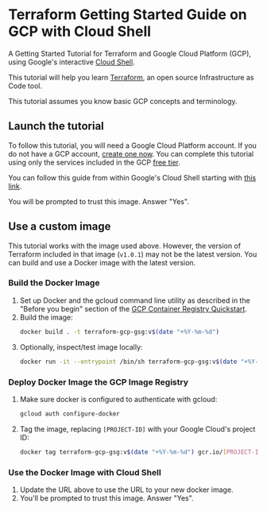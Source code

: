 # Terraform Getting Started Guide on GCP with Cloud Shell

A Getting Started Tutorial for Terraform and Google Cloud Platform (GCP), using
Google's interactive [Cloud Shell](https://cloud.google.com/shell/).

This tutorial will help you learn [Terraform](https://www.terraform.io/intro/index.html "Introduction to
Terraform"), an open source Infrastructure as Code tool.

This tutorial assumes 
you know basic GCP concepts and terminology.

## Launch the tutorial

To follow this tutorial, you will need a Google Cloud Platform account. If
you do not have a GCP account, [create one
now](https://console.cloud.google.com/freetrial/). You can complete
this tutorial using only the services included in the GCP [free
tier](https://cloud.google.com/free/).

You can follow this guide from within Google's Cloud Shell starting with [this link](https://console.cloud.google.com/cloudshell/open?cloudshell_image=gcr.io/graphite-cloud-shell-images/terraform:latest&cloudshell_git_repo=https://github.com/hashicorp/terraform-getting-started-gcp-cloud-shell&cloudshell_git_branch=master&cloudshell_working_dir=tutorial/&open_in_editor=./main.tf&cloudshell_tutorial=./cloudshell_tutorial.md).

You will be prompted to trust this image. Answer "Yes".

## Use a custom image

This tutorial works with the image used above. However, the version of Terraform included in that image (`v1.0.1`) may not be the latest version. You can build and use a Docker image with the latest version.

### Build the Docker Image

1. Set up Docker and the gcloud command line utility as described in the "Before you begin" section of the [GCP Container Registry Quickstart](https://cloud.google.com/container-registry/docs/quickstart "Container Registry Quickstart Documentation").
1. Build the image:
    ```sh
    docker build . -t terraform-gcp-gsg:v$(date "+%Y-%m-%d")
    ```
1. Optionally, inspect/test image locally:
    ```sh
    docker run -it --entrypoint /bin/sh terraform-gcp-gsg:v$(date "+%Y-%m-%d")
    ```

### Deploy Docker Image the GCP Image Registry

1. Make sure docker is configured to authenticate with gcloud:
    ```sh
    gcloud auth configure-docker
    ```
1. Tag the image, replacing `[PROJECT-ID]` with your Google Cloud's project ID:
    ```sh
    docker tag terraform-gcp-gsg:v$(date "+%Y-%m-%d") gcr.io/[PROJECT-ID]/terraform-gcp-gsg:v$(date "+%Y-%m-%d")
    ```

### Use the Docker Image with Cloud Shell

1. Update the URL above to use the URL to your new docker image.
1. You'll be prompted to trust this image. Answer "Yes".
